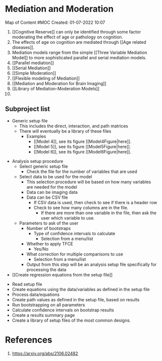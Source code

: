 # Mediation and Moderation
Map of Content #MOC
Created: 01-07-2022 10:07

1. [[Cognitive Reserve]] can only be identified through some factor moderating the effect of age or pathology on cognition.
2. The effects of age on cognition are mediated through [[Age related diseases]].
3. Mediation models range from the simple [[Three Variable Mediation Model]] to more sophisticated parallel and serial mediation models.
4. [[Parallel mediation]]
5. [[Serial Mediation]]
6. [[Simple Moderation]]
7. [[Flexible modeling of Mediation]]
8. [[Mediation and Moderation for Brain Imaging]]
9. [[Library of Mediation-Moderation Models]]
10. 


## Subproject list
- Generic setup file
	- This includes the direct, interaction, and path matrices
	- There will eventually be a library of these files
		- Examples
			- [[Model 4]], see its figure [[Model4Figure|here]].
			- [[Model 5]], see its figure [[Model5Figure|here]].
			- [[Model 6]], see its figure [[Model6Figure|here]].
* Analysis setup procedure
	* Select generic setup file
		* Check the file for the number of variables that are used
	* Select data to be used for the model
		* This selection procedure will be based on how many variables are needed for the model
		* Data can be  imaging data
		* Data can be CSV file
			* If CSV data is used, then check to see if there is a header row
			* Check to see how many columns are in the file.
				* If there are more than one variable in the file, then ask the user which variable to use.
	* Parameters to ask of the user
		* Number of bootstraps
			* Type of confidence intervals to calculate
				* Selection from a menu/list
		* Whether to apply TFCE
			* Yes/No
		* What correction for multiple comparisons to use
			 * Selection from a menu/list
		* Output from this step will be an analysis setup file specifically for processing the data
* [[Create regression equations from the setup file]]
			
- Read setup file
- Create equations using the data/variables as defined in the setup file
- Process data/equations
- Create path values as defined in the setup file, based on results
- Run bootstrapping on all parameters
- Calculate confidence intervals on bootstrap results
- Create a results summary page
- Create a library of setup files of the most common designs.

# References
1. https://arxiv.org/abs/2106.02482
